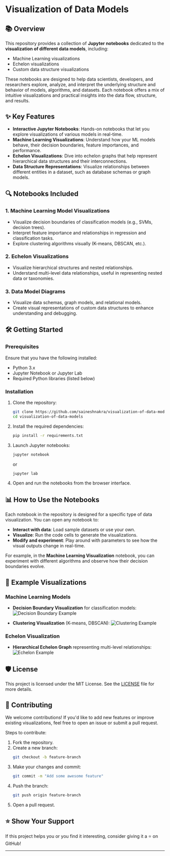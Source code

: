 # **Visualization of Data Models**

## 📚 Overview

This repository provides a collection of **Jupyter notebooks** dedicated to the **visualization of different data models**, including:

- Machine Learning visualizations
- Echelon visualizations
- Custom data structure visualizations

These notebooks are designed to help data scientists, developers, and researchers explore, analyze, and interpret the underlying structure and behavior of models, algorithms, and datasets. Each notebook offers a mix of intuitive visualizations and practical insights into the data flow, structure, and results.

## ✨ Key Features

- **Interactive Jupyter Notebooks**: Hands-on notebooks that let you explore visualizations of various models in real-time.
- **Machine Learning Visualizations**: Understand how your ML models behave, their decision boundaries, feature importances, and performance.
- **Echelon Visualizations**: Dive into echelon graphs that help represent hierarchical data structures and their interconnections.
- **Data Structure Representations**: Visualize relationships between different entities in a dataset, such as database schemas or graph models.

## 🔍 Notebooks Included

### 1. **Machine Learning Model Visualizations**
- Visualize decision boundaries of classification models (e.g., SVMs, decision trees).
- Interpret feature importance and relationships in regression and classification tasks.
- Explore clustering algorithms visually (K-means, DBSCAN, etc.).

### 2. **Echelon Visualizations**
- Visualize hierarchical structures and nested relationships.
- Understand multi-level data relationships, useful in representing nested data or taxonomies.

### 3. **Data Model Diagrams**
- Visualize data schemas, graph models, and relational models.
- Create visual representations of custom data structures to enhance understanding and debugging.

## 🛠️ Getting Started

### Prerequisites
Ensure that you have the following installed:
- Python 3.x
- Jupyter Notebook or Jupyter Lab
- Required Python libraries (listed below)

### Installation

1. Clone the repository:
   ```bash
   git clone https://github.com/saineshnakra/visualization-of-data-models.git
   cd visualization-of-data-models
   ```

2. Install the required dependencies:
   ```bash
   pip install -r requirements.txt
   ```

3. Launch Jupyter notebooks:
   ```bash
   jupyter notebook
   ```
   or
   ```bash
   jupyter lab
   ```

4. Open and run the notebooks from the browser interface.

## 📊 How to Use the Notebooks

Each notebook in the repository is designed for a specific type of data visualization. You can open any notebook to:

- **Interact with data**: Load sample datasets or use your own.
- **Visualize**: Run the code cells to generate the visualizations.
- **Modify and experiment**: Play around with parameters to see how the visual outputs change in real-time.
  
For example, in the **Machine Learning Visualization** notebook, you can experiment with different algorithms and observe how their decision boundaries evolve.

## 🧩 Example Visualizations

### Machine Learning Models
- **Decision Boundary Visualization** for classification models:
  ![Decision Boundary Example](link-to-image)
  
- **Clustering Visualization** (K-means, DBSCAN):
  ![Clustering Example](link-to-image)

### Echelon Visualization
- **Hierarchical Echelon Graph** representing multi-level relationships:
  ![Echelon Example](link-to-image)

## 🛡️ License

This project is licensed under the MIT License. See the [LICENSE](LICENSE) file for more details.

## 🙌 Contributing

We welcome contributions! If you'd like to add new features or improve existing visualizations, feel free to open an issue or submit a pull request.

Steps to contribute:

1. Fork the repository.
2. Create a new branch:
   ```bash
   git checkout -b feature-branch
   ```
3. Make your changes and commit:
   ```bash
   git commit -m "Add some awesome feature"
   ```
4. Push the branch:
   ```bash
   git push origin feature-branch
   ```
5. Open a pull request.

## ⭐️ Show Your Support

If this project helps you or you find it interesting, consider giving it a ⭐️ on GitHub!

---
